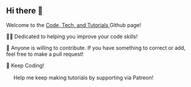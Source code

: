 ## Hi there 👋

Welcome to the [ Code, Tech, and Tutorials ](https://www.youtube.com/channel/UC4EJN2OSNdl-mSxGjitRvyA) Github page!

🙋‍♀️ Dedicated to helping you improve your code skills!

🌈 Anyone is willing to contribute. If you have something to correct or add, feel free to make a pull request!

🧙 Keep Coding!

[<img src="https://logos-world.net/wp-content/uploads/2020/12/Patreon-Logo.png" width="16"/>](https://www.patreon.com/codetechtuts) Help me keep making tutorials by supporting via Patreon!

